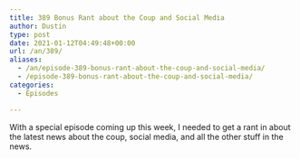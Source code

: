 ```yaml
---
title: 389 Bonus Rant about the Coup and Social Media
author: Dustin
type: post
date: 2021-01-12T04:49:48+00:00
url: /an/389/
aliases:
  - /an/episode-389-bonus-rant-about-the-coup-and-social-media/
  - /episode-389-bonus-rant-about-the-coup-and-social-media/
categories:
  - Episodes

---
```

<div id="buzzsprout-player-10552720"></div><script src="https://www.buzzsprout.com/1983601/10552720-389-bonus-rant-about-the-coup-and-social-media.js?container_id=buzzsprout-player-10552720&player=small" type="text/javascript" charset="utf-8"></script>

<span data-offset-key="cn7o3-0-0">With a special episode coming up this week, I needed to get a rant in about the latest news about the coup, social media, and all the other stuff in the news.</span>